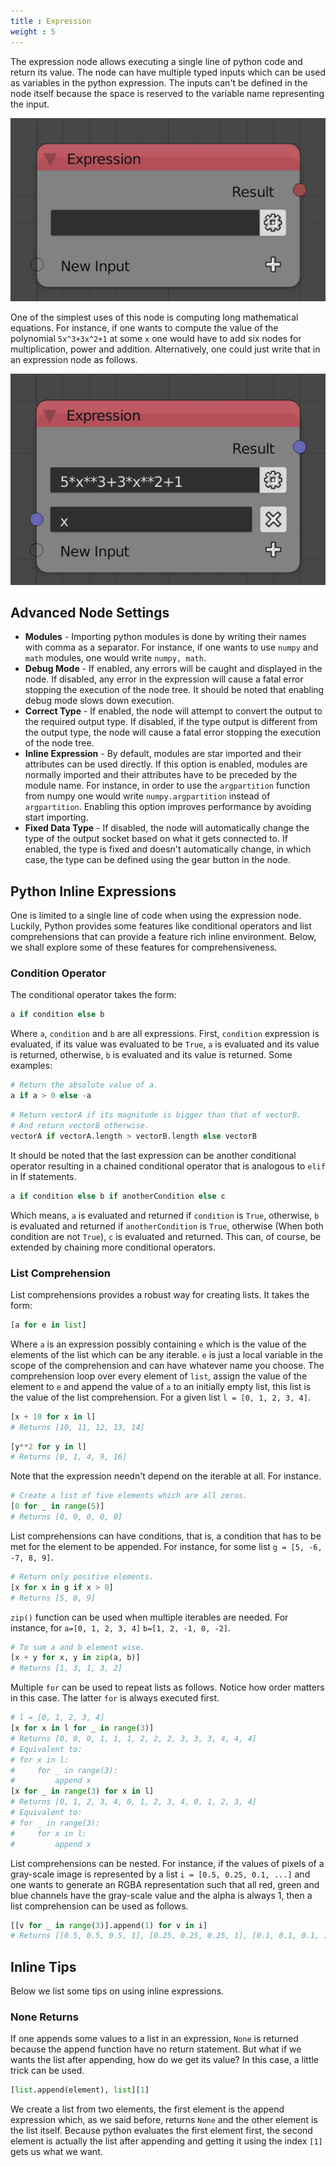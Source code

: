 ```yaml
---
title : Expression
weight : 5
---
```


The expression node allows executing a single line of python code and
return its value. The node can have multiple typed inputs which can be
used as variables in the python expression. The inputs can't be defined
in the node itself because the space is reserved to the variable name
representing the input.

![image](expression_node.png)

One of the simplest uses of this node is computing long mathematical
equations. For instance, if one wants to compute the value of the
polynomial `5x^3+3x^2+1` at some `x` one would have to add six nodes for
multiplication, power and addition. Alternatively, one could just write
that in an expression node as follows.

![image](expression_node_example_1.png)

## Advanced Node Settings

  - **Modules** - Importing python modules is done by writing their
    names with comma as a separator. For instance, if one wants to use
    `numpy` and `math` modules, one would write `numpy, math`.
  - **Debug Mode** - If enabled, any errors will be caught and displayed
    in the node. If disabled, any error in the expression will cause a
    fatal error stopping the execution of the node tree. It should be
    noted that enabling debug mode slows down execution.
  - **Correct Type** - If enabled, the node will attempt to convert the
    output to the required output type. If disabled, if the type output
    is different from the output type, the node will cause a fatal error
    stopping the execution of the node tree.
  - **Inline Expression** - By default, modules are star imported and
    their attributes can be used directly. If this option is enabled,
    modules are normally imported and their attributes have to be
    preceded by the module name. For instance, in order to use the
    `argpartition` function from numpy one would write
    `numpy.argpartition` instead of `argpartition`. Enabling this option
    improves performance by avoiding start importing.
  - **Fixed Data Type** - If disabled, the node will automatically
    change the type of the output socket based on what it gets connected
    to. If enabled, the type is fixed and doesn't automatically change,
    in which case, the type can be defined using the gear button in the
    node.

## Python Inline Expressions

One is limited to a single line of code when using the expression node.
Luckily, Python provides some features like conditional operators and
list comprehensions that can provide a feature rich inline environment.
Below, we shall explore some of these features for comprehensiveness.

### Condition Operator

The conditional operator takes the form:

``` python
a if condition else b
```

Where `a`, `condition` and `b` are all expressions. First, `condition`
expression is evaluated, if its value was evaluated to be `True`, `a` is
evaluated and its value is returned, otherwise, `b` is evaluated and its
value is returned. Some examples:

``` python
# Return the absolute value of a.
a if a > 0 else -a
```

``` python
# Return vectorA if its magnitude is bigger than that of vectorB.
# And return vectorB otherwise.
vectorA if vectorA.length > vectorB.length else vectorB
```

It should be noted that the last expression can be another conditional
operator resulting in a chained conditional operator that is analogous
to `elif` in If statements.

``` python
a if condition else b if anotherCondition else c
```

Which means, `a` is evaluated and returned if `condition` is `True`,
otherwise, `b` is evaluated and returned if `anotherCondition` is
`True`, otherwise (When both condition are not `True`), `c` is evaluated
and returned. This can, of course, be extended by chaining more
conditional operators.

### List Comprehension

List comprehensions provides a robust way for creating lists. It takes
the form:

``` python
[a for e in list]
```

Where `a` is an expression possibly containing `e` which is the value of
the elements of the list which can be any iterable. `e` is just a local
variable in the scope of the comprehension and can have whatever name
you choose. The comprehension loop over every element of `list`, assign
the value of the element to `e` and append the value of `a` to an
initially empty list, this list is the value of the list comprehension.
For a given list `l = [0, 1, 2, 3, 4]`.

``` python
[x + 10 for x in l]
# Returns [10, 11, 12, 13, 14]
```

``` python
[y**2 for y in l]
# Returns [0, 1, 4, 9, 16]
```

Note that the expression needn't depend on the iterable at all. For
instance.

``` python
# Create a list of five elements which are all zeros.
[0 for _ in range(5)]
# Returns [0, 0, 0, 0, 0]
```

List comprehensions can have conditions, that is, a condition that has
to be met for the element to be appended. For instance, for some list `g
= [5, -6, -7, 8, 9]`.

``` python
# Return only positive elements.
[x for x in g if x > 0]
# Returns [5, 8, 9]
```

`zip()` function can be used when multiple iterables are needed. For
instance, for `a=[0, 1, 2, 3, 4]` `b=[1, 2, -1, 0, -2]`.

``` python
# To sum a and b element wise.
[x + y for x, y in zip(a, b)]
# Returns [1, 3, 1, 3, 2]
```

Multiple `for` can be used to repeat lists as follows. Notice how order
matters in this case. The latter `for` is always executed first.

``` python
# l = [0, 1, 2, 3, 4]
[x for x in l for _ in range(3)]
# Returns [0, 0, 0, 1, 1, 1, 2, 2, 2, 3, 3, 3, 4, 4, 4]
# Equivalent to:
# for x in l:
#     for _ in range(3):
#         append x
[x for _ in range(3) for x in l]
# Returns [0, 1, 2, 3, 4, 0, 1, 2, 3, 4, 0, 1, 2, 3, 4]
# Equivalent to:
# for _ in range(3):
#     for x in l:
#         append x
```

List comprehensions can be nested. For instance, if the values of pixels
of a gray-scale image is represented by a list `i = [0.5, 0.25, 0.1,
...]` and one wants to generate an RGBA representation such that all
red, green and blue channels have the gray-scale value and the alpha is
always 1, then a list comprehension can be used as follows.

``` python
[[v for _ in range(3)].append(1) for v in i]
# Returns [[0.5, 0.5, 0.5, 1], [0.25, 0.25, 0.25, 1], [0.1, 0.1, 0.1, 1], ...]
```

## Inline Tips

Below we list some tips on using inline expressions.

### None Returns

If one appends some values to a list in an expression, `None` is
returned because the append function have no return statement. But what
if we wants the list after appending, how do we get its value? In this
case, a little trick can be used.

``` python
[list.append(element), list][1]
```

We create a list from two elements, the first element is the append
expression which, as we said before, returns `None` and the other
element is the list itself. Because python evaluates the first element
first, the second element is actually the list after appending and
getting it using the index `[1]` gets us what we want.
